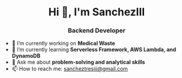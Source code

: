 <h1 align="center">Hi 👋, I'm 
SanchezIII</h1>
<h3 align="center">Backend Developer </h3>

- 🔭 I’m currently working on <b>Medical Waste</b> </br>
- 🌱 I’m currently learning <b>Serverless Framework, AWS Lambda, and DynamoDB</b> </br>
- 💬 Ask me about <b>problem-solving and analytical skills</b> </br>
- 📫 How to reach me: sancheztresiii@gmail.com </br>

<!--
**sanchezIII/sanchezIII** is a ✨ _special_ ✨ repository because its `README.md` (this file) appears on your GitHub profile.

Here are some ideas to get you started:

- 🔭 I’m currently working on ...
- 🌱 I’m currently learning ...
- 👯 I’m looking to collaborate on ...
- 🤔 I’m looking for help with ...
- 💬 Ask me about ...
- 📫 How to reach me: ...
- 😄 Pronouns: ...
- ⚡ Fun fact: ...
-->
